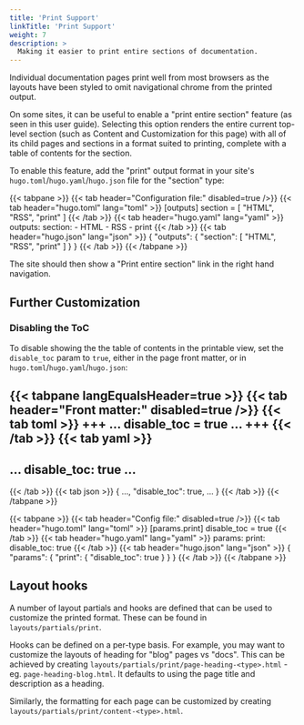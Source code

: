 ```yaml
---
title: 'Print Support'
linkTitle: 'Print Support'
weight: 7
description: >
  Making it easier to print entire sections of documentation.
---
```


Individual documentation pages print well from most browsers as the layouts have
been styled to omit navigational chrome from the printed output.

On some sites, it can be useful to enable a "print entire section" feature (as
seen in this user guide). Selecting this option renders the entire current
top-level section (such as Content and Customization for this page) with all of
its child pages and sections in a format suited to printing, complete with a
table of contents for the section.

To enable this feature, add the "print" output format in your site's
`hugo.toml`/`hugo.yaml`/`hugo.json` file for the "section" type:

<!-- prettier-ignore-start -->
{{< tabpane >}}
{{< tab header="Configuration file:" disabled=true />}}
{{< tab header="hugo.toml" lang="toml" >}}
[outputs]
section = [ "HTML", "RSS", "print" ]
{{< /tab >}}
{{< tab header="hugo.yaml" lang="yaml" >}}
outputs:
  section:
    - HTML
    - RSS
    - print
{{< /tab >}}
{{< tab header="hugo.json" lang="json" >}}
{
  "outputs": {
    "section": [
      "HTML",
      "RSS",
      "print"
    ]
  }
}
{{< /tab >}}
{{< /tabpane >}}
<!-- prettier-ignore-end -->

The site should then show a "Print entire section" link in the right hand
navigation.

## Further Customization

### Disabling the ToC

To disable showing the the table of contents in the printable view, set the
`disable_toc` param to `true`, either in the page front matter, or in
`hugo.toml`/`hugo.yaml`/`hugo.json`:

<!-- prettier-ignore-start -->
{{< tabpane langEqualsHeader=true >}}
{{< tab header="Front matter:" disabled=true />}}
{{< tab toml >}}
+++
…
disable_toc = true
…
+++
{{< /tab >}}
{{< tab yaml >}}
---
…
disable_toc: true
…
---
{{< /tab >}}
{{< tab json >}}
{
  …,
  "disable_toc": true,
  …
}
{{< /tab >}}
{{< /tabpane >}}
<!-- prettier-ignore-end -->

<!-- prettier-ignore-start -->
{{< tabpane >}}
{{< tab header="Config file:" disabled=true />}}
{{< tab header="hugo.toml" lang="toml" >}}
[params.print]
disable_toc = true
{{< /tab >}}
{{< tab header="hugo.yaml" lang="yaml" >}}
params:
  print:
    disable_toc: true
{{< /tab >}}
{{< tab header="hugo.json" lang="json" >}}
{
  "params": {
    "print": {
      "disable_toc": true
    }
  }
}
{{< /tab >}}
{{< /tabpane >}}
<!-- prettier-ignore-end -->

## Layout hooks

A number of layout partials and hooks are defined that can be used to customize
the printed format. These can be found in `layouts/partials/print`.

Hooks can be defined on a per-type basis. For example, you may want to customize
the layouts of heading for "blog" pages vs "docs". This can be achieved by
creating `layouts/partials/print/page-heading-<type>.html` - eg.
`page-heading-blog.html`. It defaults to using the page title and description as
a heading.

Similarly, the formatting for each page can be customized by creating
`layouts/partials/print/content-<type>.html`.
